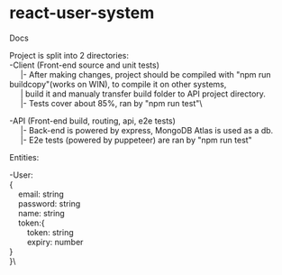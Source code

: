 # react-user-system

Docs

Project is split into 2 directories:\
-Client (Front-end source and unit tests)\
&nbsp;&nbsp;&nbsp;&nbsp;        |- After making changes, project should be compiled with "npm run buildcopy"(works on WIN), to compile it on other systems,\
&nbsp;&nbsp;&nbsp;&nbsp;        |  build it and manualy transfer build folder to API project directory.\
&nbsp;&nbsp;&nbsp;&nbsp;        |- Tests cover about 85%, ran by "npm run test"\
  
 -API (Front-end build, routing, api, e2e tests)\
&nbsp;&nbsp;&nbsp;&nbsp;        |- Back-end is powered by express, MongoDB Atlas is used as a db.\
&nbsp;&nbsp;&nbsp;&nbsp;        |- E2e tests (powered by puppeteer) are ran by "npm run test"
	
Entities:

-User:\
{\
&nbsp;&nbsp;&nbsp;&nbsp;email: string\
&nbsp;&nbsp;&nbsp;&nbsp;password: string\
&nbsp;&nbsp;&nbsp;&nbsp;name: string\
&nbsp;&nbsp;&nbsp;&nbsp;token:{\
	&nbsp;&nbsp;&nbsp;&nbsp;&nbsp;&nbsp;&nbsp;&nbsp;token: string\
	&nbsp;&nbsp;&nbsp;&nbsp;&nbsp;&nbsp;&nbsp;&nbsp;expiry: number\
	}\
 }\       
	
